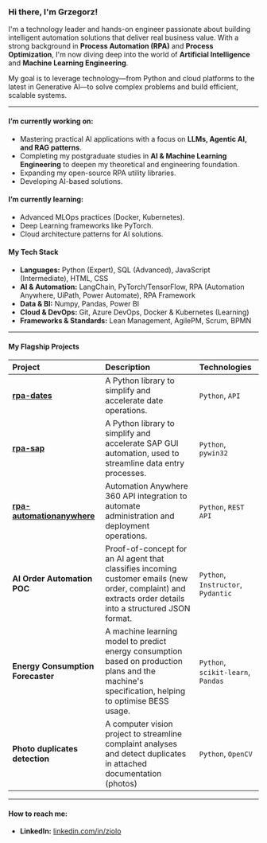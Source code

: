 ### Hi there, I'm Grzegorz!

I'm a technology leader and hands-on engineer passionate about building intelligent automation solutions that deliver real business value.
With a strong background in **Process Automation (RPA)** and **Process Optimization**, I'm now diving deep into the world of **Artificial Intelligence** and **Machine Learning Engineering**.

My goal is to leverage technology—from Python and cloud platforms to the latest in Generative AI—to solve complex problems and build efficient, scalable systems.

---

#### I’m currently working on:
- Mastering practical AI applications with a focus on **LLMs, Agentic AI, and RAG patterns**.
- Completing my postgraduate studies in **AI & Machine Learning Engineering** to deepen my theoretical and engineering foundation.
- Expanding my open-source RPA utility libraries.
- Developing AI-based solutions.

#### I’m currently learning:
- Advanced MLOps practices (Docker, Kubernetes).
- Deep Learning frameworks like PyTorch.
- Cloud architecture patterns for AI solutions.

#### My Tech Stack

- **Languages:** Python (Expert), SQL (Advanced), JavaScript (Intermediate), HTML, CSS
- **AI & Automation:** LangChain, PyTorch/TensorFlow, RPA (Automation Anywhere, UiPath, Power Automate), RPA Framework
- **Data & BI:** Numpy, Pandas, Power BI
- **Cloud & DevOps:** Git, Azure DevOps, Docker & Kubernetes (Learning)
- **Frameworks & Standards:** Lean Management, AgilePM, Scrum, BPMN

---

#### My Flagship Projects

| Project | Description | Technologies |
| :------ | :---------- | :----------- |
| **[rpa-dates](https://github.com/21010/rpa-dates)** | A Python library to simplify and accelerate date operations. | `Python`, `API` |
| **[rpa-sap](https://github.com/21010/rpa-sap)** | A Python library to simplify and accelerate SAP GUI automation, used to streamline data entry processes. | `Python`, `pywin32` |
| **[rpa-automationanywhere](https://github.com/21010/rpa-automationanywhere)** | Automation Anywhere 360 API integration to automate administration and deployment operations. | `Python`, `REST API` |
| **AI Order Automation POC** | Proof-of-concept for an AI agent that classifies incoming customer emails (new order, complaint) and extracts order details into a structured JSON format. | `Python`, `Instructor`, `Pydantic` |
| **Energy Consumption Forecaster** | A machine learning model to predict energy consumption based on production plans and the machine's specification, helping to optimise BESS usage. | `Python`, `scikit-learn`, `Pandas` |
| **Photo duplicates detection** | A computer vision project to streamline complaint analyses and detect duplicates in attached documentation (photos) | `Python`, `OpenCV` |

---

#### How to reach me:
- **LinkedIn:** [linkedin.com/in/ziolo](https://linkedin.com/in/ziolo)
